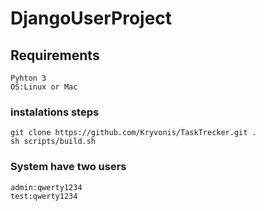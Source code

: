 # DjangoUserProject
## Requirements
    Pyhton 3
    OS:Linux or Mac
### instalations steps

    git clone https://github.com/Kryvonis/TaskTrecker.git .
    sh scripts/build.sh


### System have two users
    admin:qwerty1234
    test:qwerty1234